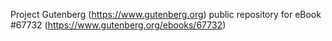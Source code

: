 Project Gutenberg (https://www.gutenberg.org) public repository for
eBook #67732 (https://www.gutenberg.org/ebooks/67732)
